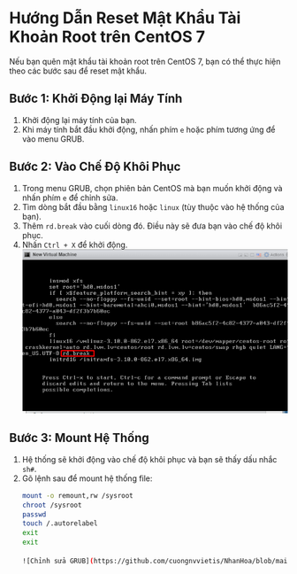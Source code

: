 # Hướng Dẫn Reset Mật Khẩu Tài Khoản Root trên CentOS 7

Nếu bạn quên mật khẩu tài khoản root trên CentOS 7, bạn có thể thực hiện theo các bước sau để reset mật khẩu.

## Bước 1: Khởi Động lại Máy Tính

1. Khởi động lại máy tính của bạn.
2. Khi máy tính bắt đầu khởi động, nhấn phím `e` hoặc phím tương ứng để vào menu GRUB.

## Bước 2: Vào Chế Độ Khôi Phục

1. Trong menu GRUB, chọn phiên bản CentOS mà bạn muốn khởi động và nhấn phím `e` để chỉnh sửa.
2. Tìm dòng bắt đầu bằng `linux16` hoặc `linux` (tùy thuộc vào hệ thống của bạn).
3. Thêm `rd.break` vào cuối dòng đó. Điều này sẽ đưa bạn vào chế độ khôi phục.
4. Nhấn `Ctrl + X` để khởi động.
   ![Chỉnh sửa GRUB](https://github.com/cuongnvvietis/NhanHoa/blob/main/Docs/Esxi/Picture/Reset%20Password/Screenshot_98.png)

## Bước 3: Mount Hệ Thống

1. Hệ thống sẽ khởi động vào chế độ khôi phục và bạn sẽ thấy dấu nhắc `sh#`.
2. Gõ lệnh sau để mount hệ thống file:
   ```bash
   mount -o remount,rw /sysroot
   chroot /sysroot
   passwd
   touch /.autorelabel
   exit
   exit

   ![Chỉnh sửa GRUB](https://github.com/cuongnvvietis/NhanHoa/blob/main/Docs/Esxi/Picture/Reset%20Password/Screenshot_99.png)
